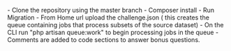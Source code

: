 <p>
    - Clone the repository using the master branch
    - Composer install
    - Run Migration
    - From Home url upload the challenge.json ( this creates the queue containing jobs that process subsets of the source dataset)
    - On the CLI run "php artisan queue:work" to begin processing jobs in the queue
    - Comments are added to code sections to answer bonus questions.
    
<p>
